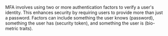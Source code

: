 MFA involves using two or more authentication factors to verify a user's identity. 
This enhances security by requiring users to provide more than just a password. 
Factors can include something the user knows (password), something the user has (security token), and something the user is (bio-metric traits).
